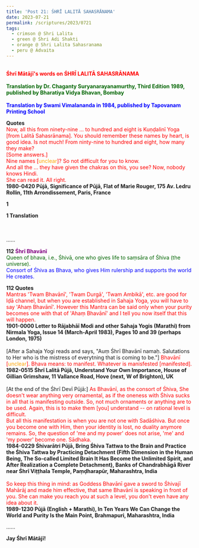 ```yaml
---
title: 'Post 21: ŚHRĪ LALITĀ SAHASRĀNAMA'
date: 2023-07-21
permalink: /scriptures/2023/0721
tags:
  - crimson @ Shri Lalita
  - green @ Shri Adi Shakti
  - orange @ Shri Lalita Sahasranama
  - peru @ Advaita
---
```


<p>
<br>
<font color="red"><b>Śhrī Mātājī's words on ŚHRĪ LALITĀ SAHASRĀNAMA</b></font><br>
<br>
<font color="DarkGreen"><b>Translation by Dr. Chaganty Suryanarayanamurthy, Third Edition 1989, published by Bharatiya Vidya Bhavan, Bombay </b></font><br>
<br>
<font color="blue"><b>Translation by Swami Vimalananda in 1984, published by Tapovanam Printing School</b></font><br>
</p>

<div class="para-divider"></div>

<p>
<b>Quotes</b><br>
<font color="red">Now, all this from ninety-nine ... to hundred and eight is Kuṇḍalinī Yoga [from Lalitā Sahasrānama]. You should remember these names by heart, is good idea. Is not much! From ninty-nine to hundred and eight, how many they make?<br>
[Some answers.]<br>
Nine names [<font color="orange">unclear</font>]? So not difficult for you to know.<br>
And all the ... they have given the chakras on this, you see?
Now, nobody knows Hindi.<br>
She can read it. All right.</font><br>
<b>1980-0420 Pūjā, Significance of Pūjā, Flat of Marie Rouger, 175 Av. Ledru Rollin, 11th Arrondissement, Paris, France</b>
</p>

<div class="para-divider"></div>

<p>
<b>1</b><br>
<font color="purple"></font>
</p>

<p>
<b>1 Translation</b><br>
<font color="DarkGreen"></font><br>
<font color="blue"></font><br>
</p>

......

<p>
<b>112 <font color="purple">Śhrī Bhavānī</font></b><br>
<font color="DarkGreen">Queen of bhava, i.e., Śhivā, one who gives life to saṃsāra of Śhiva (the universe).</font><br>
<font color="blue">Consort of Śhiva as Bhava, who gives Him rulership and supports the world He creates.</font><br>
</p>
<div class="para-divider"></div>

<p>
<b>112 Quotes</b><br>
<font color="red">Mantras 'Twam Bhavānī', 'Twam Durgā', 'Twam Ambikā', etc. are good for Iḍā channel, but when you are established in Sahaja Yoga, you will have to say 'Ahaṃ Bhavānī'. However this Mantra can be said only when your purity becomes one with that of 'Ahaṃ Bhavānī' and I tell you now itself that this will happen.</font><br>
<b>1901-0000 Letter to Rājabhāī Modi and other Sahaja Yogis (Marathi) from Nirmala Yoga, Issue 14 (March-April 1983), Pages 10 and 39 (perhaps London, 1975)</b><br>
<br>
[After a Sahaja Yogi reads and says, "Auṃ Śhrī Bhavānī namaḥ. Salutations to Her who is the mistress of everytning that is coming to be."] <font color="red">Bhavānī [<font color="orange">unclear</font>]. Bhava means: to manifest. Whatever is manisfested [manifested].</font><br>
<b>1982-0515 Śhrī Lalitā Pūjā, Understand Your Own Importance, House of Gillian Grimshaw, 11 Vallance Road, Hove (next, W of Brighton), UK</b><br>
<br>
[At the end of the Śhrī Devī Pūjā:] <font color="red">As Bhavānī, as the consort of Śhiva, She doesn't wear anything very ornamental, as if the oneness with Śhiva sucks in all that is manifesting outside. So, not much ornaments or anything are to be used. Again, this is to make them [you] understand -- on rational level is difficult.<br>
But all this manifestation is when you are not one with Sadāśhiva. But once you become one with Him, then your identity is lost, no duality anymore remains. So, the question of 'me and my power' does not arise, 'me' and 'my power' become one. Sādhaka.</font><br>
<b>1984-0229 Śhivarātri Pūjā, Bring Śhiva Tattwa to the Brain and Practice the Śhiva Tattwa by Practicing Detachment (Fifth Dimension in the Human Being, The So-called Limited Brain It Has Become the Unlimited Spirit, and After Realization a Complete Detachment), Banks of Chandrabhāgā River near Śhrī Viṭṭhala Temple, Paṃḍharapūr, Maharashtra, India</b><br>
<br>
<font color="red">So keep this thing in mind: as Goddess Bhavānī gave a sword to Śhivajī Mahārāj and made him effective, that same Bhavānī is speaking in front of you. She can make you reach you at such a level, you don't even have any idea about it.</font><br>
<b>1989-1230 Pūjā (English + Marathi), In Ten Years We Can Change the World and Purity Is the Main Point, Brahmapuri, Maharashtra, India</b>
</p>

......

<p><b>Jay Śhrī Mātājī!</b>
</p>
